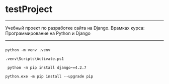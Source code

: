 # testProject
---
Учебный проект по разработке сайта на Django.
Врамках курса: Программирование на Python
и Django
***
### 
```
python -m venv .venv
```
```
.venv\Scripts\Activate.ps1
```
```
 python -m pip install django~=4.2.7
```
```
python.exe -m pip install --upgrade pip
```